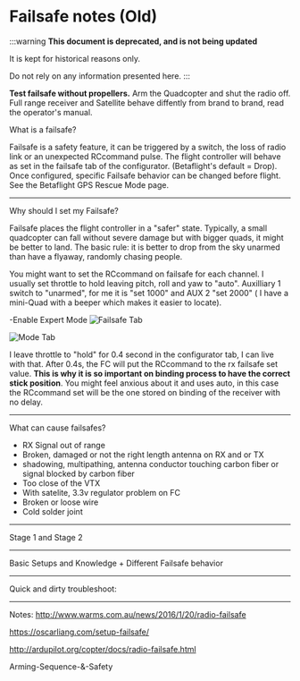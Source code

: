 # Failsafe notes (Old)

:::warning
**This document is deprecated, and is not being updated**

It is kept for historical reasons only.

Do not rely on any information presented here.
:::

**Test failsafe without propellers.**
Arm the Quadcopter and shut the radio off.
Full range receiver and Satellite behave diffently from brand to brand, read the operator's manual.

What is a failsafe?

Failsafe is a safety feature, it can be triggered by a switch, the loss of radio link or an unexpected RCcommand pulse. The flight controller will behave as set in the failsafe tab of the configurator. (Betaflight's default = Drop). Once configured, specific Failsafe behavior can be changed before flight. See the Betaflight GPS Rescue Mode page.

---

Why should I set my Failsafe?

Failsafe places the flight controller in a "safer" state. Typically, a small quadcopter can fall without severe damage but with bigger quads, it might be better to land. The basic rule: it is better to drop from the sky unarmed than have a flyaway, randomly chasing people.

You might want to set the RCcommand on failsafe for each channel. I usually set throttle to hold leaving pitch, roll and yaw to "auto". Auxilliary 1 switch to "unarmed", for me it is "set 1000" and AUX 2 "set 2000" ( I have a mini-Quad with a beeper which makes it easier to locate).

-Enable Expert Mode
![Failsafe Tab](https://user-images.githubusercontent.com/25552059/44224354-2a14cb80-a158-11e8-884a-c9abeca80c3f.PNG)

![Mode Tab](https://user-images.githubusercontent.com/25552059/44224487-8a0b7200-a158-11e8-9a97-ae17a388c297.PNG)

I leave throttle to "hold" for 0.4 second in the configurator tab, I can live with that. After 0.4s, the FC will put the RCcommand to the rx failsafe set value. **This is why it is so important on binding process to have the correct stick position**. You might feel anxious about it and uses auto, in this case the RCcommand set will be the one stored on binding of the receiver with no delay.

---

What can cause failsafes?

- RX Signal out of range
- Broken, damaged or not the right length antenna on RX and or TX
- shadowing, multipathing, antenna conductor touching carbon fiber or signal blocked by carbon fiber
- Too close of the VTX
- With satelite, 3.3v regulator problem on FC
- Broken or loose wire
- Cold solder joint

---

Stage 1 and Stage 2

---

Basic Setups and Knowledge + Different Failsafe behavior

---

Quick and dirty troubleshoot:

---

Notes:
http://www.warms.com.au/news/2016/1/20/radio-failsafe

https://oscarliang.com/setup-failsafe/

http://ardupilot.org/copter/docs/radio-failsafe.html

Arming-Sequence-&-Safety
